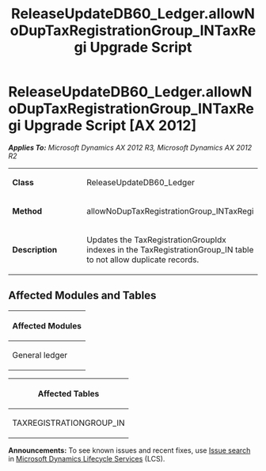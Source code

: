 ﻿---
title: ReleaseUpdateDB60_Ledger.allowNoDupTaxRegistrationGroup_INTaxRegi Upgrade Script
TOCTitle: ReleaseUpdateDB60_Ledger.allowNoDupTaxRegistrationGroup_INTaxRegi Upgrade Script
ms:assetid: af0906b2-9729-92b1-1c5f-bab439bb25c3
ms:mtpsurl: https://msdn.microsoft.com/en-us/library/JJ686567(v=AX.60)
ms:contentKeyID: 49710521
ms.date: 05/18/2015
mtps_version: v=AX.60
---

# ReleaseUpdateDB60\_Ledger.allowNoDupTaxRegistrationGroup\_INTaxRegi Upgrade Script [AX 2012]


_**Applies To:** Microsoft Dynamics AX 2012 R3, Microsoft Dynamics AX 2012 R2_

<table>
<colgroup>
<col style="width: 50%" />
<col style="width: 50%" />
</colgroup>
<tbody>
<tr class="odd">
<td><p><strong>Class</strong></p></td>
<td><p>ReleaseUpdateDB60_Ledger</p></td>
</tr>
<tr class="even">
<td><p><strong>Method</strong></p></td>
<td><p>allowNoDupTaxRegistrationGroup_INTaxRegi</p></td>
</tr>
<tr class="odd">
<td><p><strong>Description</strong></p></td>
<td><p>Updates the TaxRegistrationGroupIdx indexes in the TaxRegistrationGroup_IN table to not allow duplicate records.</p></td>
</tr>
</tbody>
</table>


## Affected Modules and Tables

<table>
<colgroup>
<col style="width: 100%" />
</colgroup>
<thead>
<tr class="header">
<th><p>Affected Modules</p></th>
</tr>
</thead>
<tbody>
<tr class="odd">
<td><p>General ledger</p></td>
</tr>
</tbody>
</table>


<table>
<colgroup>
<col style="width: 100%" />
</colgroup>
<thead>
<tr class="header">
<th><p>Affected Tables</p></th>
</tr>
</thead>
<tbody>
<tr class="odd">
<td><p>TAXREGISTRATIONGROUP_IN</p></td>
</tr>
</tbody>
</table>

  
**Announcements:** To see known issues and recent fixes, use [Issue search](http://go.microsoft.com/fwlink/?linkid=389258) in [Microsoft Dynamics Lifecycle Services](http://go.microsoft.com/fwlink/?linkid=306505) (LCS).

